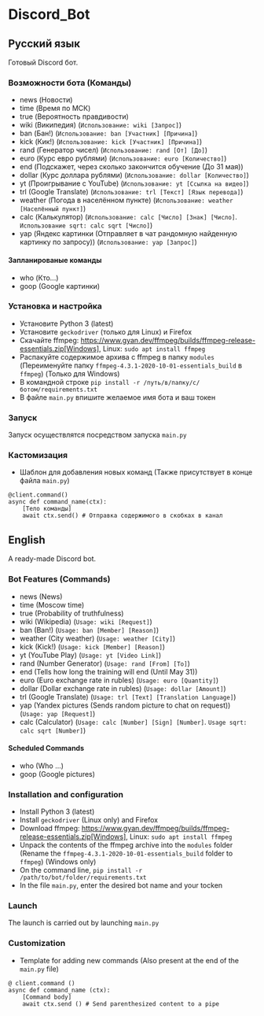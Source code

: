 # Discord_Bot

## Русский язык
Готовый Discord бот.

### Возможности бота (Команды)
* news          (Новости)  
* time          (Время по МСК)  
* true          (Вероятность правдивости)  
* wiki          (Википедия) (`Использование: wiki [Запрос]`)  
* ban           (Бан!) (`Использование: ban [Участник] [Причина]`)  
* kick          (Кик!) (`Использование: kick [Участник] [Причина]`)  
* rand          (Генератор чисел) (`Использование: rand [От] [До]`)  
* euro          (Курс евро рублями) (`Использование: euro [Количество]`)  
* end           (Подскажет, через сколько закончится обучение (До 31 мая))  
* dollar        (Курс доллара рублями) (`Использование: dollar [Количество]`)  
* yt            (Проигрывание с YouTube) (`Использование: yt [Ссылка на видео]`)  
* trl           (Google Translate) (`Использование: trl [Текст] [Язык перевода]`)  
* weather       (Погода в населённом пункте) (`Использование: weather [Населённый пункт]`)  
* calc          (Калькулятор) (`Использование: calc [Число] [Знак] [Число]`. `Использование sqrt: calc sqrt [Число]`)  
* yap           (Яндекс картинки (Отправляет в чат рандомную найденную картинку по запросу)) (`Использование: yap [Запрос]`)  

#### Запланированые команды
* who           (Кто...)  
* goop          (Google картинки)    

### Установка и настройка
* Установите Python 3 (latest)  
* Установите `geckodriver` (только для Linux) и Firefox  
* Скачайте ffmpeg: https://www.gyan.dev/ffmpeg/builds/ffmpeg-release-essentials.zip[Windows], Linux: `sudo apt install ffmpeg`  
* Распакуйте содержимое архива с ffmpeg в папку `modules` (Переименуйте папку `ffmpeg-4.3.1-2020-10-01-essentials_build` в `ffmpeg`) (Только для Windows)  
* В командной строке `pip install -r /путь/в/папку/с/ботом/requirements.txt`  
* В файле `main.py` впишите желаемое имя бота и ваш токен  

### Запуск
Запуск осуществлятся посредством запуска `main.py`

### Кастомизация

* Шаблон для добавления новых команд (Также присутствует в конце файла `main.py`)  
```
@client.command()  
async def command_name(ctx):  
    [Тело команды]  
    await ctx.send() # Отправка содержимого в скобках в канал  
```

## English

A ready-made Discord bot.

### Bot Features (Commands)
* news          (News)  
* time          (Moscow time)  
* true          (Probability of truthfulness)  
* wiki          (Wikipedia) (`Usage: wiki [Request]`)  
* ban           (Ban!) (`Usage: ban [Member] [Reason]`)  
* weather       (City weather) (`Usage: weather [City]`)  
* kick          (Kick!) (`Usage: kick [Member] [Reason]`)  
* yt            (YouTube Play) (`Usage: yt [Video Link]`)  
* rand          (Number Generator) (`Usage: rand [From] [To]`)  
* end           (Tells how long the training will end (Until May 31))  
* euro          (Euro exchange rate in rubles) (`Usage: euro [Quantity]`)  
* dollar        (Dollar exchange rate in rubles) (`Usage: dollar [Amount]`)   
* trl           (Google Translate) (`Usage: trl [Text] [Translation Language]`)   
* yap           (Yandex pictures (Sends random picture to chat on request)) (`Usage: yap [Request]`)  
* calc          (Calculator) (`Usage: calc [Number] [Sign] [Number]`. `Usage sqrt: calc sqrt [Number]`)  

#### Scheduled Commands
* who           (Who ...)  
* goop          (Google pictures)   

### Installation and configuration
* Install Python 3 (latest)  
* Install `geckodriver` (Linux only) and Firefox  
* Download ffmpeg: https://www.gyan.dev/ffmpeg/builds/ffmpeg-release-essentials.zip[Windows], Linux: `sudo apt install ffmpeg`  
* Unpack the contents of the ffmpeg archive into the `modules` folder (Rename the `ffmpeg-4.3.1-2020-10-01-essentials_build` folder to `ffmpeg`) (Windows only)  
* On the command line, `pip install -r /path/to/bot/folder/requirements.txt`  
* In the file `main.py`, enter the desired bot name and your tocken  

### Launch
The launch is carried out by launching `main.py`

### Customization

* Template for adding new commands (Also present at the end of the `main.py` file)  
```
@ client.command ()
async def command_name (ctx):
    [Command body]
    await ctx.send () # Send parenthesized content to a pipe
```
